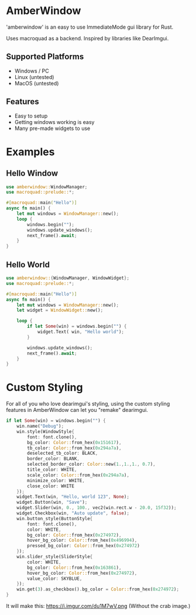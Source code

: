 # AmberWindow

'amberwindow' is an easy to use ImmediateMode gui library for Rust.

Uses macroquad as a backend. Inspired by libraries like DearImgui.

## Supported Platforms

- Windows / PC
- Linux (untested)
- MacOS (untested)

## Features

* Easy to setup
* Getting windows working is easy
* Many pre-made widgets to use

# Examples

## Hello Window
```rs
use amberwindow::WindowManager;
use macroquad::prelude::*;

#[macroquad::main("Hello")]
async fn main() {
    let mut windows = WindowManager::new();
    loop {
        windows.begin("");
        windows.update_windows();
        next_frame().await;
    }
}
```

## Hello World

```rs
use amberwindow::{WindowManager, WindowWidget};
use macroquad::prelude::*;

#[macroquad::main("Hello")]
async fn main() {
    let mut windows = WindowManager::new();
    let widget = WindowWidget::new();

    loop {
        if let Some(win) = windows.begin("") {
            widget.Text( win, "Hello world");
        }

        windows.update_windows();
        next_frame().await;
    }
}
```

# Custom Styling

For all of you who love dearimgui's styling, using the custom styling features in AmberWindow can let you "remake" dearimgui.

```rs
if let Some(win) = windows.begin("") {
    win.name("Debug");
    win.style(WindowStyle{
        font: font.clone(),
        bg_color: Color::from_hex(0x151617),
        tb_color: Color::from_hex(0x294a7a),
        deselected_tb_color: BLACK,
        border_color: BLANK,
        selected_border_color: Color::new(1.,1.,1., 0.7),
        title_color: WHITE,
        scale_color: Color::from_hex(0x294a7a),
        minimize_color: WHITE,
        close_color: WHITE
    });
    widget.Text(win, "Hello, world 123", None);
    widget.Button(win, "Save");
    widget.Slider(win, 0., 100., vec2(win.rect.w - 20.0, 15f32));
    widget.Checkbox(win, "Auto update", false);
    win.button_style(ButtonStyle{
        font: font.clone(),
        color: WHITE,
        bg_color: Color::from_hex(0x274972),
        hover_bg_color: Color::from_hex(0x496994),
        pressed_bg_color: Color::from_hex(0x274972)
    });
    win.slider_style(SliderStyle{
        color: WHITE,
        bg_color: Color::from_hex(0x163861),
        hover_bg_color: Color::from_hex(0x274972),
        value_color: SKYBLUE,
    });
    win.get(3).as_checkbox().bg_color = Color::from_hex(0x274972);
}
```

It will make this: https://i.imgur.com/du1M7wV.png
(Without the crab image.)